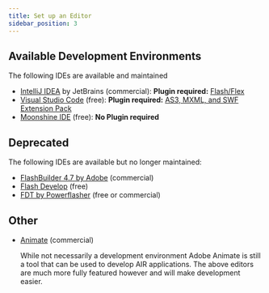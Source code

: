 ```yaml
---
title: Set up an Editor
sidebar_position: 3
---
```


## Available Development Environments

The following IDEs are available and maintained

- [IntelliJ IDEA](https://www.jetbrains.com/idea) by JetBrains (commercial): **Plugin required:** [Flash/Flex](https://plugins.jetbrains.com/plugin/14508-flash-flex)
- [Visual Studio Code](https://code.visualstudio.com) (free): **Plugin required:** [AS3, MXML, and SWF Extension Pack](https://as3mxml.com)
- [Moonshine IDE](https://moonshine-ide.com) (free): **No Plugin required**

## Deprecated

The following IDEs are available but no longer maintained:

- [FlashBuilder 4.7 by Adobe](https://helpx.adobe.com/support/flash-builder.html) (commercial)
- [Flash Develop](https://www.flashdevelop.org) (free)
- [FDT by Powerflasher](https://fdt.powerflasher.com/) (free or commercial)

## Other

- [Animate](https://www.adobe.com/au/products/animate.html) (commercial)

  While not necessarily a development environment Adobe Animate is still a tool that can be used to develop AIR applications. The above editors are much more fully featured however and will make development easier.

